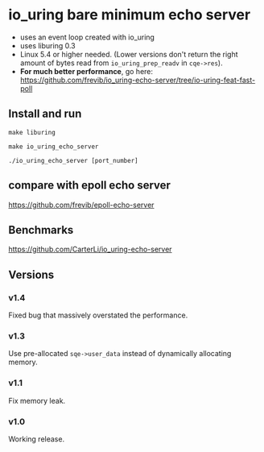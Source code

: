 # io_uring bare minimum echo server
* uses an event loop created with io_uring
* uses liburing 0.3
* Linux 5.4 or higher needed. (Lower versions don't return the right amount of bytes read from `io_uring_prep_readv` in `cqe->res`).
* **For much better performance**, go here: https://github.com/frevib/io_uring-echo-server/tree/io-uring-feat-fast-poll

## Install and run
`make liburing`

`make io_uring_echo_server`

`./io_uring_echo_server [port_number]`

## compare with epoll echo server
https://github.com/frevib/epoll-echo-server


## Benchmarks
https://github.com/CarterLi/io_uring-echo-server


## Versions

### v1.4
Fixed bug that massively overstated the performance.

### v1.3
Use pre-allocated `sqe->user_data` instead of dynamically allocating memory.

### v1.1
Fix memory leak.

### v1.0
Working release.